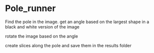 # Pole_runner
 
Find the pole in the image. 
get an angle based on the largest shape in a black and white version of the image

rotate the image based on the angle

create slices along the pole and save them in the results folder
